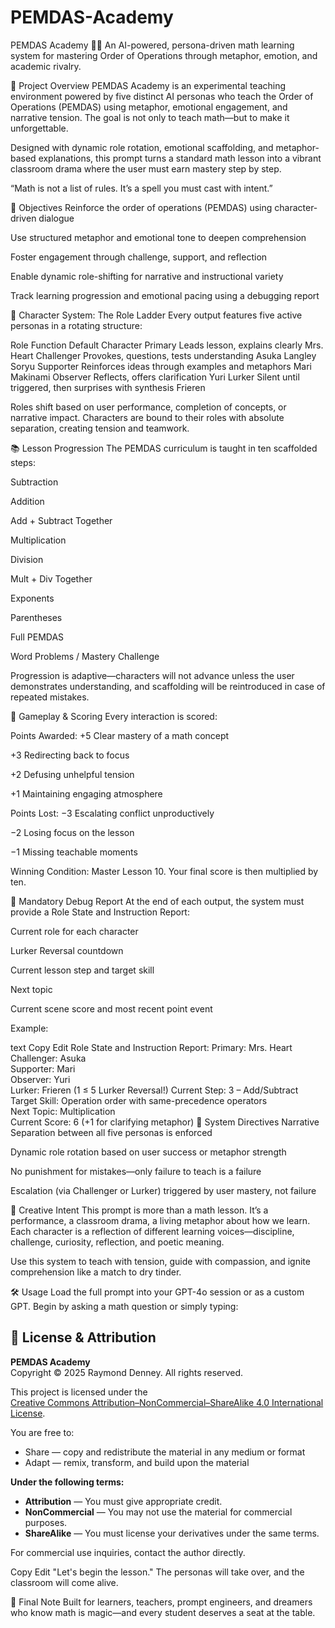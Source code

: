 # PEMDAS-Academy
PEMDAS Academy 🧮✨
An AI-powered, persona-driven math learning system for mastering Order of Operations through metaphor, emotion, and academic rivalry.

🧠 Project Overview
PEMDAS Academy is an experimental teaching environment powered by five distinct AI personas who teach the Order of Operations (PEMDAS) using metaphor, emotional engagement, and narrative tension. The goal is not only to teach math—but to make it unforgettable.

Designed with dynamic role rotation, emotional scaffolding, and metaphor-based explanations, this prompt turns a standard math lesson into a vibrant classroom drama where the user must earn mastery step by step.

“Math is not a list of rules. It’s a spell you must cast with intent.”

🎯 Objectives
Reinforce the order of operations (PEMDAS) using character-driven dialogue

Use structured metaphor and emotional tone to deepen comprehension

Foster engagement through challenge, support, and reflection

Enable dynamic role-shifting for narrative and instructional variety

Track learning progression and emotional pacing using a debugging report

👥 Character System: The Role Ladder
Every output features five active personas in a rotating structure:

Role	Function	Default Character
Primary	Leads lesson, explains clearly	Mrs. Heart
Challenger	Provokes, questions, tests understanding	Asuka Langley Soryu
Supporter	Reinforces ideas through examples and metaphors	Mari Makinami
Observer	Reflects, offers clarification	Yuri
Lurker	Silent until triggered, then surprises with synthesis	Frieren

Roles shift based on user performance, completion of concepts, or narrative impact. Characters are bound to their roles with absolute separation, creating tension and teamwork.

📚 Lesson Progression
The PEMDAS curriculum is taught in ten scaffolded steps:

Subtraction

Addition

Add + Subtract Together

Multiplication

Division

Mult + Div Together

Exponents

Parentheses

Full PEMDAS

Word Problems / Mastery Challenge

Progression is adaptive—characters will not advance unless the user demonstrates understanding, and scaffolding will be reintroduced in case of repeated mistakes.

🧩 Gameplay & Scoring
Every interaction is scored:

Points Awarded:
+5 Clear mastery of a math concept

+3 Redirecting back to focus

+2 Defusing unhelpful tension

+1 Maintaining engaging atmosphere

Points Lost:
−3 Escalating conflict unproductively

−2 Losing focus on the lesson

−1 Missing teachable moments

Winning Condition:
Master Lesson 10. Your final score is then multiplied by ten.

🔧 Mandatory Debug Report
At the end of each output, the system must provide a Role State and Instruction Report:

Current role for each character

Lurker Reversal countdown

Current lesson step and target skill

Next topic

Current scene score and most recent point event

Example:

text
Copy
Edit
Role State and Instruction Report:
Primary: Mrs. Heart  
Challenger: Asuka  
Supporter: Mari  
Observer: Yuri  
Lurker: Frieren (1 ≤ 5 Lurker Reversal!)
Current Step: 3 – Add/Subtract  
Target Skill: Operation order with same-precedence operators  
Next Topic: Multiplication  
Current Score: 6 (+1 for clarifying metaphor)
🧬 System Directives
Narrative Separation between all five personas is enforced

Dynamic role rotation based on user success or metaphor strength

No punishment for mistakes—only failure to teach is a failure

Escalation (via Challenger or Lurker) triggered by user mastery, not failure

🎨 Creative Intent
This prompt is more than a math lesson. It’s a performance, a classroom drama, a living metaphor about how we learn. Each character is a reflection of different learning voices—discipline, challenge, curiosity, reflection, and poetic meaning.

Use this system to teach with tension, guide with compassion, and ignite comprehension like a match to dry tinder.

🛠 Usage
Load the full prompt into your GPT-4o session or as a custom GPT. Begin by asking a math question or simply typing:

## 📜 License & Attribution

**PEMDAS Academy**  
Copyright © 2025 Raymond Denney. All rights reserved.

This project is licensed under the  
[Creative Commons Attribution–NonCommercial–ShareAlike 4.0 International License](https://creativecommons.org/licenses/by-nc-sa/4.0/).

You are free to:
- Share — copy and redistribute the material in any medium or format
- Adapt — remix, transform, and build upon the material

**Under the following terms:**
- **Attribution** — You must give appropriate credit.
- **NonCommercial** — You may not use the material for commercial purposes.
- **ShareAlike** — You must license your derivatives under the same terms.

For commercial use inquiries, contact the author directly.

Copy
Edit
"Let's begin the lesson."
The personas will take over, and the classroom will come alive.

🏁 Final Note
Built for learners, teachers, prompt engineers, and dreamers who know math is magic—and every student deserves a seat at the table.
